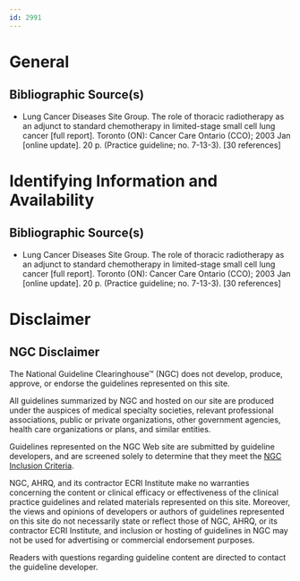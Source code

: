 ```yaml
---
id: 2991
---
```


# General

## Bibliographic Source(s)

- Lung Cancer Diseases Site Group. The role of thoracic radiotherapy as an adjunct to standard chemotherapy in limited-stage small cell lung cancer [full report]. Toronto (ON): Cancer Care Ontario (CCO); 2003 Jan [online update]. 20 p. (Practice guideline; no. 7-13-3). [30 references]

# Identifying Information and Availability

## Bibliographic Source(s)

- Lung Cancer Diseases Site Group. The role of thoracic radiotherapy as an adjunct to standard chemotherapy in limited-stage small cell lung cancer [full report]. Toronto (ON): Cancer Care Ontario (CCO); 2003 Jan [online update]. 20 p. (Practice guideline; no. 7-13-3). [30 references]

# Disclaimer

## NGC Disclaimer

The National Guideline Clearinghouse™ (NGC) does not develop, produce, approve, or endorse the guidelines represented on this site.

All guidelines summarized by NGC and hosted on our site are produced under the auspices of medical specialty societies, relevant professional associations, public or private organizations, other government agencies, health care organizations or plans, and similar entities.

Guidelines represented on the NGC Web site are submitted by guideline developers, and are screened solely to determine that they meet the [NGC Inclusion Criteria](/help-and-about/summaries/inclusion-criteria).

NGC, AHRQ, and its contractor ECRI Institute make no warranties concerning the content or clinical efficacy or effectiveness of the clinical practice guidelines and related materials represented on this site. Moreover, the views and opinions of developers or authors of guidelines represented on this site do not necessarily state or reflect those of NGC, AHRQ, or its contractor ECRI Institute, and inclusion or hosting of guidelines in NGC may not be used for advertising or commercial endorsement purposes.

Readers with questions regarding guideline content are directed to contact the guideline developer.


